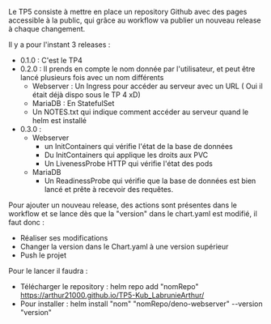 Le TP5 consiste à mettre en place un repository Github avec des pages accessible à la public, qui grâce au workflow va publier un nouveau release à chaque changement.

Il y a pour l'instant 3 releases :
  - 0.1.0 : C'est le TP4
  - 0.2.0 : Il prends en compte le nom donnée par l'utilisateur, et peut être lancé plusieurs fois avec un nom différents
    - Webserver : Un Ingress pour accéder au serveur avec un URL ( Oui il était déjà dispo sous le TP 4 xD)
    - MariaDB : En StatefulSet
    - Un NOTES.txt qui indique comment accéder au serveur quand le helm est installé
  - 0.3.0 :
    - Webserver
      - un InitContainers qui vérifie l'état de la base de données
      - Du InitContainers qui applique les droits aux PVC
      - Un LivenessProbe HTTP qui vérifie l'état des pods
    - MariaDB
      - Un ReadinessProbe qui vérifie que la base de données est bien lancé et prête à recevoir des requêtes.

Pour ajouter un nouveau release, des actions sont présentes dans le workflow et se lance dès que la "version" dans le chart.yaml est modifié, il faut donc :
  - Réaliser ses modifications
  - Changer la version dans le Chart.yaml à une version supérieur
  - Push le projet

Pour le lancer il faudra :
  - Télécharger le repository : helm repo add "nomRepo" https://arthur21000.github.io/TP5-Kub_LabrunieArthur/
  - Pour installer : helm install "nom" "nomRepo/deno-webserver" --version "version"
